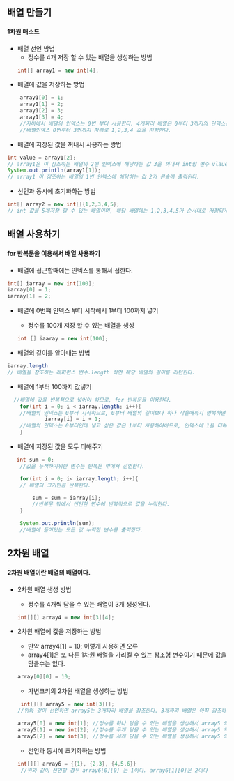  ## 배열 만들기

 #### 1차원 매소드

 - 배열 선언 방법
    - 정수를 4개 저장 할 수 있는 배열을 생성하는 방법
    ```java
    int[] array1 = new int[4];
    ```
- 배열에 값을 저장하는 방법
```java
    array1[0] = 1;
    array1[1] = 2;
    array1[2] = 3;
    array1[3] = 4;
    //자바에서 배열의 인덱스는 0번 부터 사용한다. 4개짜리 배열은 0부터 3까지의 인덱스를 가지게 된다.
    //배열인덱스 0번부터 3번까지 차례로 1,2,3,4 값을 저장한다. 
```

- 배열에 저장된 값을 꺼내서 사용하는 방법

```java
int value = array1[2];
// array1은 이 참조하는 배열의 2번 인덱스에 해당하는 값 3을 꺼내서 int향 변수 vlaue에 담는다.
System.out.println(array1[1]);
// array1 이 참조하는 배열의 1번 인덱스애 해당하는 값 2가 콘솔에 출력된다.
```
- 선언과 동시에 초기화하는 방법
```java
int[] array2 = new int[]{1,2,3,4,5};
// int 값을 5개저장 할 수 있는 배열이며, 해당 배열에는 1,2,3,4,5가 순서대로 저장되게 된다.
```

## 배열 사용하기

#### for 반복문을 이용해서 배열 사용하기

- 배열에 접근할때에는 인덱스를 통해서 접한다.
```java
int[] iarray = new int[100];
iarray[0] = 1;
iarray[1] = 2;
```

- 배열에 0번쨰 인덱스 부터 시작해서 1부터 100까지 넣기
    - 정수를 100개 저장 할 수 있는 배열을 생성
    ```java
    int [] iaaray = new int[100];
    ```

- 배열의 길이를 알아내는 방법
```java
iarray.length
// 배열을 참조하는 래퍼런스 변수.length 하면 해당 배열의 길이를 리턴한다.
```

- 배열에 1부터 100까지 값넣기
```java
  //배열에 값을 반복적으로 넣어야 하므로, for 반복문을 이용한다. 
    for(int i = 0; i < iarray.length; i++){ 
    //배열의 인덱스는 0부터 시작하므로, 0부터 배열의 길이보다 하나 작을때까지 반복하면 배열의 크기만큼 반복할 수 있다. 
            iarray[i] = i + 1;  
    //배열의 인덱스는 0부터인데 넣고 싶은 값은 1부터 사용해야하므로, 인덱스에 1을 더해준 값을 넣어준다. 
    }
```

- 배열에 저장된 값을 모두 더해주기

```java
   int sum = 0; 
    //값을 누적하기위한 변수는 반복문 밖에서 선언한다. 

    for(int i = 0; i< iarray.length; i++){  
    // 배열의 크기만큼 반복한다.         

        sum = sum + iarray[i];
        //반복문 밖에서 선언한 변수에 반복적으로 값을 누적한다. 
    }

    System.out.println(sum);
    //배열에 들어있는 모든 값 누적한 변수를 출력한다. 
```

## 2차원 배열

#### 2차원 배열이란 배열의 배열이다.

- 2차원 배열 생성 방법
    - 정수를 4개씩 담을 수 있는 배열이 3개 생성된다.

    ```java
    int[][] array4 = new int[3][4];
    ```

- 2차원 배열에 값을 저장하는 방법
    - 만약 array4[1] = 10; 이렇게 사용하면 오류
    - array4[1]은 또 다른 1차원 배열을 가리킬 수 있는 참조형 변수이기 때문에 값을 담을수는 없다.

    ```java
    array[0][0] = 10;
    ```

    - 가변크키의 2차원 배열을 생성하는 방법

    ```java
     int[][] array5 = new int[3][];
    //위와 같이 선언하면 array5는 3개짜리 배열을 참조한다. 3개짜리 배열은 아직 참조하는 배열이 없다는 것을 의미.

    array5[0] = new int[1]; //정수를 하나 담을 수 있는 배열을 생성해서 array5 의 0 번째 인덱스가 참조한다.  
    array5[1] = new int[2]; //정수를 두개 담을 수 있는 배열을 생성해서 array5 의 1 번째 인덱스가 참조한다.  
    array5[2] = new int[3]; //정수를 세개 담을 수 있는 배열을 생성해서 array5 의 2 번째 인덱스가 참조한다. 
    ```

    - 선언과 동시에 초기화하는 방법

    ```java
    int[][] array6 = {{1}, {2,3}, {4,5,6}}
     //위와 같이 선언할 경우 array6[0][0] 는 1이다. array6[1][0]은 2이다
    ```

